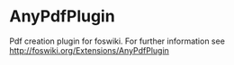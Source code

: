 AnyPdfPlugin
============

Pdf creation plugin for foswiki. For further information see http://foswiki.org/Extensions/AnyPdfPlugin
